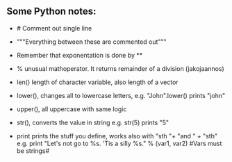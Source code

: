 ## Some Python notes:

* \# Comment out single line

* """Everything between these are commented out"""

* Remember that exponentation is done by \**

* % unusual mathoperator. It returns remainder of a division (jakojaannos)

* len() length of character variable, also length of a vector
* lower(), changes all to lowercase letters, e.g. "John".lower() prints "john"
* upper(), all uppercase with same logic
* str(), converts the value in string e.g. str(5) prints "5"
* print prints the stuff you define, works also with "sth "+ "and " + "sth"
e.g. print "Let's not go to %s. 'Tis a silly %s." % (var1, var2) #Vars must be strings#

